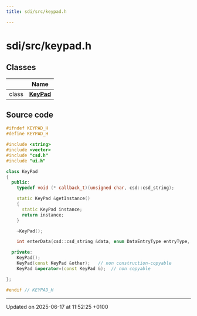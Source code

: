 ```yaml
---
title: sdi/src/keypad.h

---
```


# sdi/src/keypad.h



## Classes

|                | Name           |
| -------------- | -------------- |
| class | **[KeyPad](class_key_pad.md)**  |




## Source code

```cpp
#ifndef KEYPAD_H
#define KEYPAD_H

#include <string>
#include <vector>
#include "csd.h"
#include "ui.h"

class KeyPad
{
  public:
    typedef void (* callback_t)(unsigned char, csd::csd_string);

    static KeyPad &getInstance()
    {
      static KeyPad instance;
      return instance;
    }

    ~KeyPad();

    int enterData(csd::csd_string &data, enum DataEntryType entryType, callback_t cb, unsigned char minInputLength, unsigned char maxInputLength, unsigned short timeout = 0, unsigned char skipCb9FFE = 0);

  private:
    KeyPad();
    KeyPad(const KeyPad &other);   // non construction-copyable
    KeyPad &operator=(const KeyPad &);  // non copyable

};

#endif // KEYPAD_H
```


-------------------------------

Updated on 2025-06-17 at 11:52:25 +0100
